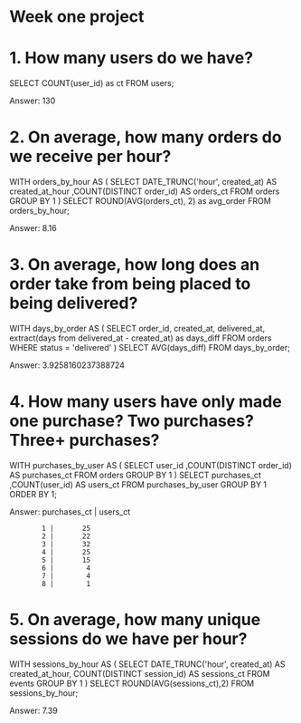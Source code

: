 # Week one project

# 1. How many users do we have?

SELECT
COUNT(user_id) as ct 
FROM users;

Answer:
130

# 2. On average, how many orders do we receive per hour?

WITH orders_by_hour AS (
SELECT 
DATE_TRUNC('hour', created_at) AS created_at_hour
,COUNT(DISTINCT order_id) AS  orders_ct
 FROM orders
 GROUP BY 1
)
SELECT ROUND(AVG(orders_ct), 2) as avg_order
FROM orders_by_hour;

Answer:
8.16

# 3. On average, how long does an order take from being placed to being delivered?

WITH days_by_order AS (
SELECT 
order_id, 
created_at,
delivered_at,
extract(days from delivered_at - created_at) as days_diff
FROM orders
WHERE status = 'delivered'
)
SELECT AVG(days_diff) FROM days_by_order;

Answer:
3.9258160237388724

# 4. How many users have only made one purchase? Two purchases? Three+ purchases?

WITH purchases_by_user AS (
SELECT 
user_id
,COUNT(DISTINCT order_id) AS purchases_ct
FROM orders
GROUP BY 1
)
SELECT 
purchases_ct
,COUNT(user_id) AS users_ct
FROM purchases_by_user
 GROUP BY 1 
 ORDER BY 1;

Answer:
purchases_ct | users_ct 

            1 |       25
            2 |       22
            3 |       32
            4 |       25
            5 |       15
            6 |        4
            7 |        4
            8 |        1

# 5. On average, how many unique sessions do we have per hour?

WITH sessions_by_hour AS (
SELECT 
DATE_TRUNC('hour', created_at) AS created_at_hour,
COUNT(DISTINCT session_id) AS sessions_ct
FROM events
GROUP BY 1
)
SELECT ROUND(AVG(sessions_ct),2)
FROM sessions_by_hour;

Answer:
7.39
